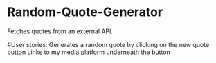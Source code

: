# Random-Quote-Generator
Fetches quotes from an external API.

#User stories:
Generates a random quote by clicking on the new quote button Links to my media platform underneath the button
